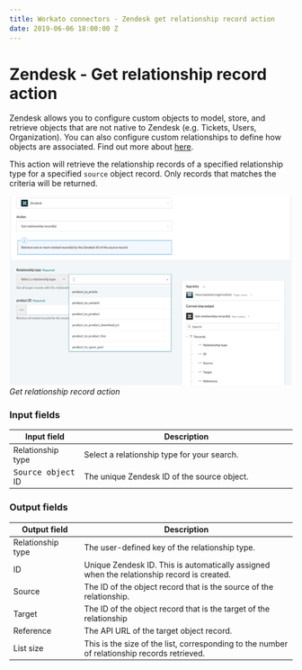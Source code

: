 ```yaml
---
title: Workato connectors - Zendesk get relationship record action
date: 2019-06-06 18:00:00 Z
---
```


# Zendesk - Get relationship record action

Zendesk allows you to configure custom objects to model, store, and retrieve objects that are not native to Zendesk (e.g. Tickets, Users, Organization). You can also configure custom relationships to define how objects are associated. Find out more about [here](/connectors/zendesk/custom-objects.md).

This action will retrieve the relationship records of a specified relationship type for a specified `source` object record. Only records that matches the criteria will be returned.

![Get relationship record action](/assets/images/connectors/zendesk/get-relationship-record-action.png)
*Get relationship record action*

### Input fields

<table class="unchanged rich-diff-level-one">
  <thead>
    <tr>
        <th width='25%'>Input field</th>
        <th>Description</th>
    </tr>
  </thead>
  <tbody>
    <tr>
      <td>Relationship type</td>
      <td>
        Select a relationship type for your search.
      </td>
    </tr>
    <tr>
      <td><kbd>Source object</kbd> ID</a></td>
      <td>
        The unique Zendesk ID of the source object.
      </td>
    </tr>
  </tbody>
</table>

### Output fields

<table class="unchanged rich-diff-level-one">
  <thead>
    <tr>
        <th width='25%'>Output field</th>
        <th>Description</th>
    </tr>
  </thead>
  <tbody>
    <tr>
      <td>Relationship type</td>
      <td>
        The user-defined key of the relationship type.
      </td>
    </tr>  
    <tr>
      <td>ID</td>
      <td>
        Unique Zendesk ID. This is automatically assigned when the relationship record is created.
    </tr>  
    <tr>
      <td>Source</td>
      <td>
        The ID of the object record that is the source of the relationship.
      </td>
    </tr>
    <tr>
      <td>Target</td>
      <td>
        The ID of the object record that is the target of the relationship
      </td>
    </tr>
    <tr>
      <td>Reference</td>
      <td>
        The API URL of the target object record.
      </td>
    </tr>
    <tr>
      <td>List size</td>
      <td>
        This is the size of the list, corresponding to the number of relationship records retrieved.
      </td>
    </tr>
  </tbody>
</table>
